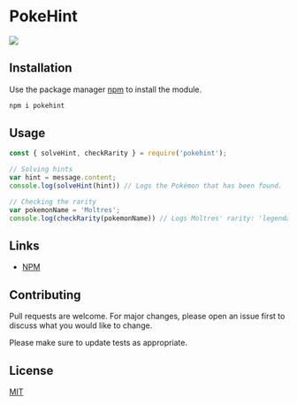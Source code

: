 # PokeHint
[![](https://img.shields.io/npm/v/pokehint.svg)](https://www.npmjs.com/package/pokehint)

## Installation

Use the package manager [npm](https://www.npmjs.com/package/pokehint) to install the module.

```bash
npm i pokehint
```

## Usage

```javascript
const { solveHint, checkRarity } = require('pokehint');

// Solving hints
var hint = message.content;
console.log(solveHint(hint)) // Logs the Pokémon that has been found.

// Checking the rarity
var pokemonName = 'Moltres';
console.log(checkRarity(pokemonName)) // Logs Moltres' rarity: 'legendary'.
```

## Links
- [NPM](https://www.npmjs.com/package/pokehint)

## Contributing
Pull requests are welcome. For major changes, please open an issue first to discuss what you would like to change.

Please make sure to update tests as appropriate.

## License
[MIT](https://choosealicense.com/licenses/mit/)
